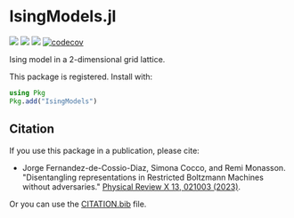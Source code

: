 # IsingModels.jl

[![](https://img.shields.io/badge/docs-stable-blue.svg)](https://cossio.github.io/IsingModels.jl/stable)
[![](https://img.shields.io/badge/docs-dev-blue.svg)](https://cossio.github.io/IsingModels.jl/dev)
![](https://github.com/cossio/IsingModels.jl/workflows/CI/badge.svg)
[![codecov](https://codecov.io/gh/cossio/IsingModels.jl/branch/main/graph/badge.svg?token=nRdk89G7HX)](https://codecov.io/gh/cossio/IsingModels.jl)

Ising model in a 2-dimensional grid lattice.

This package is registered. Install with:

```julia
using Pkg
Pkg.add("IsingModels")
```

## Citation

If you use this package in a publication, please cite:

* Jorge Fernandez-de-Cossio-Diaz, Simona Cocco, and Remi Monasson. "Disentangling representations in Restricted Boltzmann Machines without adversaries." [Physical Review X 13, 021003 (2023)](https://journals.aps.org/prx/abstract/10.1103/PhysRevX.13.021003).

Or you can use the [CITATION.bib](https://github.com/cossio/IsingModels.jl/blob/master/CITATION.bib) file.
